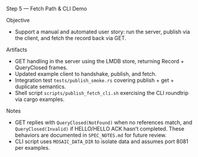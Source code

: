 Step 5 — Fetch Path & CLI Demo

Objective
- Support a manual and automated user story: run the server, publish via the client, and fetch the record back via GET.

Artifacts
- GET handling in the server using the LMDB store, returning Record + QueryClosed frames.
- Updated example client to handshake, publish, and fetch.
- Integration test `tests/publish_smoke.rs` covering publish + get + duplicate semantics.
- Shell script `scripts/publish_fetch_cli.sh` exercising the CLI roundtrip via cargo examples.

Notes
- GET replies with `QueryClosed(NotFound)` when no references match, and `QueryClosed(Invalid)` if HELLO/HELLO ACK hasn’t completed. These behaviors are documented in `SPEC_NOTES.md` for future review.
- CLI script uses `MOSAIC_DATA_DIR` to isolate data and assumes port 8081 per examples.
